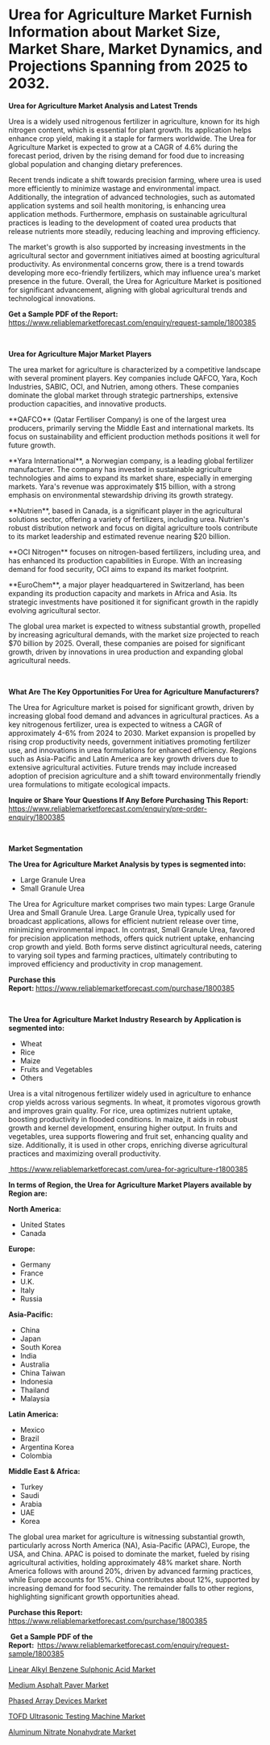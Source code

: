 <p><h1>Urea for Agriculture Market Furnish Information about Market Size, Market Share, Market Dynamics, and Projections Spanning from 2025 to 2032.</h1></p><p><strong>Urea for Agriculture Market Analysis and Latest Trends</strong></p>
<p><p>Urea is a widely used nitrogenous fertilizer in agriculture, known for its high nitrogen content, which is essential for plant growth. Its application helps enhance crop yield, making it a staple for farmers worldwide. The Urea for Agriculture Market is expected to grow at a CAGR of 4.6% during the forecast period, driven by the rising demand for food due to increasing global population and changing dietary preferences.</p><p>Recent trends indicate a shift towards precision farming, where urea is used more efficiently to minimize wastage and environmental impact. Additionally, the integration of advanced technologies, such as automated application systems and soil health monitoring, is enhancing urea application methods. Furthermore, emphasis on sustainable agricultural practices is leading to the development of coated urea products that release nutrients more steadily, reducing leaching and improving efficiency. </p><p>The market's growth is also supported by increasing investments in the agricultural sector and government initiatives aimed at boosting agricultural productivity. As environmental concerns grow, there is a trend towards developing more eco-friendly fertilizers, which may influence urea's market presence in the future. Overall, the Urea for Agriculture Market is positioned for significant advancement, aligning with global agricultural trends and technological innovations.</p></p>
<p><strong>Get a Sample PDF of the Report:&nbsp;</strong> <a href="https://www.reliablemarketforecast.com/enquiry/request-sample/1800385?utm_campaign=1875&utm_medium=2&utm_source=Github&utm_content=ia&utm_term=01042025&utm_id=urea-for-agriculture">https://www.reliablemarketforecast.com/enquiry/request-sample/1800385</a></p>
<p>&nbsp;</p>
<p><strong>Urea for Agriculture Major Market Players</strong></p>
<p><p>The urea market for agriculture is characterized by a competitive landscape with several prominent players. Key companies include QAFCO, Yara, Koch Industries, SABIC, OCI, and Nutrien, among others. These companies dominate the global market through strategic partnerships, extensive production capacities, and innovative products.</p><p>**QAFCO** (Qatar Fertiliser Company) is one of the largest urea producers, primarily serving the Middle East and international markets. Its focus on sustainability and efficient production methods positions it well for future growth. </p><p>**Yara International**, a Norwegian company, is a leading global fertilizer manufacturer. The company has invested in sustainable agriculture technologies and aims to expand its market share, especially in emerging markets. Yara's revenue was approximately $15 billion, with a strong emphasis on environmental stewardship driving its growth strategy.</p><p>**Nutrien**, based in Canada, is a significant player in the agricultural solutions sector, offering a variety of fertilizers, including urea. Nutrien's robust distribution network and focus on digital agriculture tools contribute to its market leadership and estimated revenue nearing $20 billion.</p><p>**OCI Nitrogen** focuses on nitrogen-based fertilizers, including urea, and has enhanced its production capabilities in Europe. With an increasing demand for food security, OCI aims to expand its market footprint.</p><p>**EuroChem**, a major player headquartered in Switzerland, has been expanding its production capacity and markets in Africa and Asia. Its strategic investments have positioned it for significant growth in the rapidly evolving agricultural sector.</p><p>The global urea market is expected to witness substantial growth, propelled by increasing agricultural demands, with the market size projected to reach $70 billion by 2025. Overall, these companies are poised for significant growth, driven by innovations in urea production and expanding global agricultural needs.</p></p>
<p>&nbsp;</p>
<p><strong>What Are The Key Opportunities For Urea for Agriculture Manufacturers?</strong></p>
<p><p>The Urea for Agriculture market is poised for significant growth, driven by increasing global food demand and advances in agricultural practices. As a key nitrogenous fertilizer, urea is expected to witness a CAGR of approximately 4-6% from 2024 to 2030. Market expansion is propelled by rising crop productivity needs, government initiatives promoting fertilizer use, and innovations in urea formulations for enhanced efficiency. Regions such as Asia-Pacific and Latin America are key growth drivers due to extensive agricultural activities. Future trends may include increased adoption of precision agriculture and a shift toward environmentally friendly urea formulations to mitigate ecological impacts.</p></p>
<p><strong>Inquire or Share Your Questions If Any Before Purchasing This Report:</strong> <a href="https://www.reliablemarketforecast.com/enquiry/pre-order-enquiry/1800385?utm_campaign=1875&utm_medium=2&utm_source=Github&utm_content=ia&utm_term=01042025&utm_id=urea-for-agriculture">https://www.reliablemarketforecast.com/enquiry/pre-order-enquiry/1800385</a></p>
<p>&nbsp;</p>
<p><strong>Market Segmentation</strong></p>
<p><strong>The Urea for Agriculture Market Analysis by types is segmented into:</strong></p>
<p><ul><li>Large Granule Urea</li><li>Small Granule Urea</li></ul></p>
<p><p>The Urea for Agriculture market comprises two main types: Large Granule Urea and Small Granule Urea. Large Granule Urea, typically used for broadcast applications, allows for efficient nutrient release over time, minimizing environmental impact. In contrast, Small Granule Urea, favored for precision application methods, offers quick nutrient uptake, enhancing crop growth and yield. Both forms serve distinct agricultural needs, catering to varying soil types and farming practices, ultimately contributing to improved efficiency and productivity in crop management.</p></p>
<p><strong>Purchase this Report:&nbsp;</strong><a href="https://www.reliablemarketforecast.com/purchase/1800385?utm_campaign=1875&utm_medium=2&utm_source=Github&utm_content=ia&utm_term=01042025&utm_id=urea-for-agriculture">https://www.reliablemarketforecast.com/purchase/1800385</a></p>
<p>&nbsp;</p>
<p><strong>The Urea for Agriculture Market Industry Research by Application is segmented into:</strong></p>
<p><ul><li>Wheat</li><li>Rice</li><li>Maize</li><li>Fruits and Vegetables</li><li>Others</li></ul></p>
<p><p>Urea is a vital nitrogenous fertilizer widely used in agriculture to enhance crop yields across various segments. In wheat, it promotes vigorous growth and improves grain quality. For rice, urea optimizes nutrient uptake, boosting productivity in flooded conditions. In maize, it aids in robust growth and kernel development, ensuring higher output. In fruits and vegetables, urea supports flowering and fruit set, enhancing quality and size. Additionally, it is used in other crops, enriching diverse agricultural practices and maximizing overall productivity.</p></p>
<p><a href="https://www.reliablemarketforecast.com/urea-for-agriculture-r1800385?utm_campaign=1875&utm_medium=2&utm_source=Github&utm_content=ia&utm_term=01042025&utm_id=urea-for-agriculture">&nbsp;https://www.reliablemarketforecast.com/urea-for-agriculture-r1800385</a></p>
<p><strong>In terms of Region, the Urea for Agriculture Market Players available by Region are:</strong></p>
<p>
    <p> <strong> North America: </strong>
        <ul>
            <li>United States</li>
            <li>Canada</li>
        </ul>
        </p> 
    <p> <strong> Europe: </strong>
        <ul>
            <li>Germany</li>
            <li>France</li>
            <li>U.K.</li>
            <li>Italy</li>
            <li>Russia</li>
        </ul>
        </p> 
    <p> <strong> Asia-Pacific: </strong>
        <ul>
            <li>China</li>
            <li>Japan</li>
            <li>South Korea</li>
            <li>India</li>
            <li>Australia</li>
            <li>China Taiwan</li>
            <li>Indonesia</li>
            <li>Thailand</li>
            <li>Malaysia</li>
        </ul>
        </p> 
    <p> <strong> Latin America: </strong>
        <ul>
            <li>Mexico</li>
            <li>Brazil</li>
            <li>Argentina Korea</li>
            <li>Colombia</li>
        </ul>
        </p> 
    <p> <strong> Middle East & Africa: </strong>
        <ul>
            <li>Turkey</li>
            <li>Saudi</li>
            <li>Arabia</li>
            <li>UAE</li>
            <li>Korea</li>
        </ul>
    </p>
    </p>
<p><p>The global urea market for agriculture is witnessing substantial growth, particularly across North America (NA), Asia-Pacific (APAC), Europe, the USA, and China. APAC is poised to dominate the market, fueled by rising agricultural activities, holding approximately 48% market share. North America follows with around 20%, driven by advanced farming practices, while Europe accounts for 15%. China contributes about 12%, supported by increasing demand for food security. The remainder falls to other regions, highlighting significant growth opportunities ahead.</p></p>
<p><strong>Purchase this Report: </strong><a href="https://www.reliablemarketforecast.com/purchase/1800385?utm_campaign=1875&utm_medium=2&utm_source=Github&utm_content=ia&utm_term=01042025&utm_id=urea-for-agriculture">https://www.reliablemarketforecast.com/purchase/1800385</a></p>
<p>&nbsp;<strong>Get a Sample PDF of the Report:&nbsp;&nbsp;</strong><a href="https://www.reliablemarketforecast.com/enquiry/request-sample/1800385?utm_campaign=1875&utm_medium=2&utm_source=Github&utm_content=ia&utm_term=01042025&utm_id=urea-for-agriculture">https://www.reliablemarketforecast.com/enquiry/request-sample/1800385</a></p>
<p><strong></strong></p>
<p><p><a href="https://github.com/tamerlgwilt/Market-Research-Report-List-1/blob/main/linear-alkyl-benzene-sulphonic-acid-market.md?utm_campaign=1875&utm_medium=2&utm_source=Github&utm_content=ia&utm_term=01042025&utm_id=urea-for-agriculture">Linear Alkyl Benzene Sulphonic Acid Market</a></p><p><a href="https://www.linkedin.com/pulse/strategic-insights-medium-asphalt-paver-market-stakeholder-rv2nc?utm_campaign=1875&utm_medium=2&utm_source=Github&utm_content=ia&utm_term=01042025&utm_id=urea-for-agriculture">Medium Asphalt Paver Market</a></p><p><a href="https://www.linkedin.com/pulse/forecasting-phased-array-devices-market-expected-growth-rate-p8jfc?utm_campaign=1875&utm_medium=2&utm_source=Github&utm_content=ia&utm_term=01042025&utm_id=urea-for-agriculture">Phased Array Devices Market</a></p><p><a href="https://www.linkedin.com/pulse/tofd-ultrasonic-testing-machine-market-dynamics-future-growth-eqoge?utm_campaign=1875&utm_medium=2&utm_source=Github&utm_content=ia&utm_term=01042025&utm_id=urea-for-agriculture">TOFD Ultrasonic Testing Machine Market</a></p><p><a href="https://github.com/rwanjamiul/Market-Research-Report-List-1/blob/main/aluminum-nitrate-nonahydrate-market.md?utm_campaign=1875&utm_medium=2&utm_source=Github&utm_content=ia&utm_term=01042025&utm_id=urea-for-agriculture">Aluminum Nitrate Nonahydrate Market</a></p></p>